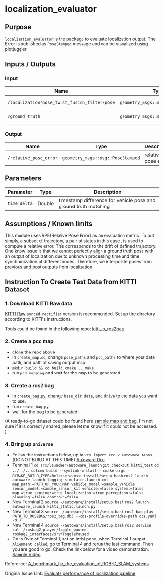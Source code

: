 # localization_evaluator

## Purpose

`localization_evaluator` is the package to evaluate localization output. The Error is published as `PoseStamped` message and can be visualized using plotjuggler.

## Inputs / Outputs

### Input

| Name                                          | Type                              | Description       |
| --------------------------------------------- | --------------------------------- | ----------------- |
| `/localization/pose_twist_fusion_filter/pose` | `geometry_msgs::msg::PoseStamped` | pose from vehicle |
| `/ground_truth`                               | `geometry_msgs::msg::PoseStamped` | ground truth pose |

### Output

| Name                   | Type                              | Description         |
| ---------------------- | --------------------------------- | ------------------- |
| `/relative_pose_error` | `geometry_msgs::msg::PoseStamped` | relative pose error |

## Parameters

| Parameter    | Type   | Description                                                     |
| ------------ | ------ | --------------------------------------------------------------- |
| `time_delta` | Double | timestamp difference for vehicle pose and ground truth matching |

## Assumptions / Known limits

This module uses RPE(Relative Pose Error) as an evaluation metric. To put simply, a subset of trajectory, a pair of states in this case , is used to compute a relative error. This corresponds to the drift of defined trajectory. One know issue is that we cannot perfectly align a ground truth pose with an output of localization due to unknown processing time and time synchronization of different nodes. Therefore, we interpolate poses from previous and post outputs from localization.

## Instruction To Create Test Data from KITTI Dataset

### 1. Download KITTI Raw data
[KITTI Raw](http://www.cvlibs.net/datasets/kitti/raw_data.php)
`synced+rectified` version is recommended. Set up the directory according to KITTI's instructions.

Tools could be found in the following repo:
[kitti_to_ros2bag](https://github.com/angry-crab/kitti_to_ros2bag)

### 2. Create a pcd map
 - clone the repo above
 - in `create_map.cc`, change `pose_paths` and `pcd_paths` to where your data path, and path of saving output map. 
 - `mkdir build && cd build`, `cmake ..`, `make`
 - run `pcd_mapping` and wait for the map to be generated. 

### 3. Create a ros2 bag
 - in `create_bag.py`, change `base_dir`, `date`, and `drive` to the data you want to use.
 - run `create_bag.py`
 - wait for the bag to be generated.

(A ready-to-go dataset could be found here [sample map and bag](https://drive.google.com/file/d/1hTePvUZ1_tTOefex4UgZqjdibGARjDtr/view?usp=sharing), I'm not sure if it is correctly shared, please let me know if it could not be accessed. )

### 4. Bring up `Universe`
- Follow the instructions below, up to `vcs import src < autoware.repos` (DO NOT BUILD AT THIS TIME) [Autoware Doc](https://autowarefoundation.github.io/autoware-documentation/main/installation/autoware/docker-installation/)
- Terminal 1
`cd src/launcher/autoware_launch`
`git checkout kitti_test`
`cd ../../..`
`colcon build --symlink-install --cmake-args -DCMAKE_BUILD_TYPE=Release`
`source install/setup.bash`
`ros2 launch autoware_launch logging_simulator.launch.xml map_path:=PATH_OF_YOUR_MAP vehicle_model:=sample_vehicle sensor_model:=sample_sensor_kit vehicle:=false system:=false map:=true sensing:=true localization:=true perception:=false planning:=false control:=false`
- New Terminal 2
`source ~/autoware/install/setup.bash`
`ros2 launch autoware_launch kitti_static.launch.py`
- New Terminal 3
`source ~/autoware/install/setup.bash`
`ros2 bag play PATH_TO_ROS2BAG/ros2_bag.db3 --qos-profile-overrides-path qos.yaml -d 3`
- New Terminal 4
`source ~/autoware/install/setup.bash`
`ros2 service call /rosbag2_player/toggle_paused rosbag2_interfaces/srv/TogglePaused`
- Go to Rviz of Terminal 1, set an intial pose, when Terminal 1 output `Alignment called`, go to Terminal 4 and rerun the last command. Then you are good to go. 
 Check the link below for a video demonstration. [Sample Video](https://github.com/orgs/autowarefoundation/discussions/334)

Reference:
[A_benchmark_for_the_evaluation_of_RGB-D_SLAM_systems](https://www.researchgate.net/publication/261353760_A_benchmark_for_the_evaluation_of_RGB-D_SLAM_systems)

Original Issue Link:
[Evaluate performance of localization pipeline](https://github.com/autowarefoundation/autoware.universe/issues/602)